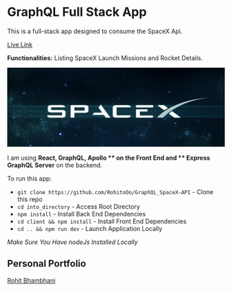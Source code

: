 # GraphQL Full Stack App 

This is a full-stack app designed to consume the SpaceX Api.

[Live Link](https://graphqlspacex.herokuapp.com)

**Functionalities:** Listing SpaceX Launch Missions and Rocket Details.

![SpaceX](spacex.png)

I am using **React, GraphQL, Apollo ** on the Front End and ** Express GraphQL Server** on the backend.

To run this app:

* `git clone https://github.com/RohitoOo/GraphQL_SpaceX-API` - Clone this repo
* `cd into_directory` - Access Root Directory
* `npm install` - Install Back End Dependencies
* `cd client && npm install` - Install Front End Dependencies
* `cd .. && npm run dev` - Launch Application Locally   


*Make Sure You Have nodeJs Installed Locally*

Personal Portfolio
-------------------

[Rohit Bhambhani](http://rohito.com)
